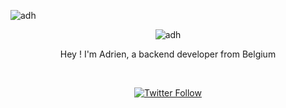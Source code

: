 ![adh](https://github.com/AdrienHq/AdrienHq/assets/34314047/fdedd513-7e19-4a41-910a-c242500ca44f)

<div style="text-align: center;">
  <img src="https://github.com/AdrienHq/AdrienHq/assets/34314047/fdedd513-7e19-4a41-910a-c242500ca44f" alt="adh">
</div>

<p align="center">
  Hey ! I'm Adrien, a backend developer from Belgium 
</p>
</br>

<p align="center">
  <a href="https://www.linkedin.com/in/adrienhecq/" target="_blank">
  <img alt="Twitter Follow" src="https://img.shields.io/badge/LinkedIn-0077B5?style=for-the-badge&logo=linkedin&logoColor=white">
  </a>
</p>

